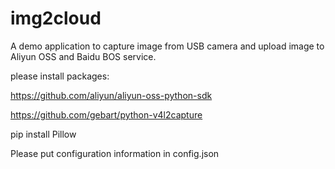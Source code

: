 # img2cloud
A demo application to capture image from USB camera and upload image to Aliyun OSS and Baidu BOS service.

please install packages:

https://github.com/aliyun/aliyun-oss-python-sdk

https://github.com/gebart/python-v4l2capture

pip install Pillow

Please put configuration information in config.json
